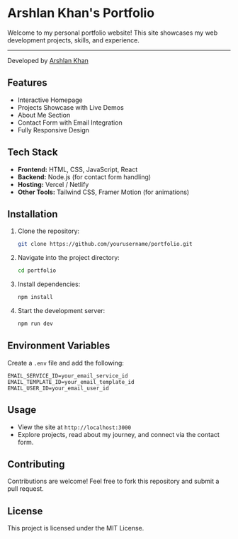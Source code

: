 # Arshlan Khan's Portfolio

Welcome to my personal portfolio website! This site showcases my web development projects, skills, and experience.

---
Developed by [Arshlan Khan](https://arshlanportfolio.netlify.app/)

## Features
- Interactive Homepage
- Projects Showcase with Live Demos
- About Me Section
- Contact Form with Email Integration
- Fully Responsive Design

## Tech Stack
- **Frontend:** HTML, CSS, JavaScript, React
- **Backend:** Node.js (for contact form handling)
- **Hosting:** Vercel / Netlify
- **Other Tools:** Tailwind CSS, Framer Motion (for animations)

## Installation
1. Clone the repository:
   ```bash
   git clone https://github.com/yourusername/portfolio.git
   ```
2. Navigate into the project directory:
   ```bash
   cd portfolio
   ```
3. Install dependencies:
   ```bash
   npm install
   ```
4. Start the development server:
   ```bash
   npm run dev
   ```

## Environment Variables
Create a `.env` file and add the following:
```
EMAIL_SERVICE_ID=your_email_service_id
EMAIL_TEMPLATE_ID=your_email_template_id
EMAIL_USER_ID=your_email_user_id
```

## Usage
- View the site at `http://localhost:3000`
- Explore projects, read about my journey, and connect via the contact form.

## Contributing
Contributions are welcome! Feel free to fork this repository and submit a pull request.

## License
This project is licensed under the MIT License.

